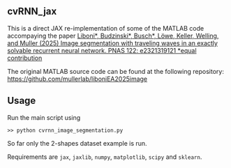 ## cvRNN_jax 

This is a direct JAX re-implementation of some of the MATLAB code accompaying the paper [Liboni*, Budzinski*, Busch*, Löwe, Keller, Welling, and Muller (2025) Image segmentation with traveling waves in an exactly solvable recurrent neural network. PNAS 122: e2321319121 *equal contribution](https://www.pnas.org/doi/10.1073/pnas.2321319121)


The original MATLAB source code can be found at the following repository: https://github.com/mullerlab/liboniEA2025image

## Usage

Run the main script using 
```
>> python cvrnn_image_segmentation.py
```

So far only the 2-shapes dataset example is run.

Requirements are `jax`, `jaxlib`, `numpy`, `matplotlib`, `scipy` and `sklearn`. 
